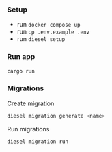 ### Setup

- run `docker compose up`
- run `cp .env.example .env`
- run `diesel setup`

### Run app

```sh
cargo run
```

### Migrations

Create migration
```sh
diesel migration generate <name>
```

Run migrations
```sh
diesel migration run
```